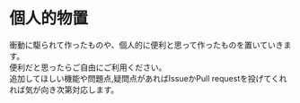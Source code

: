# 個人的物置
衝動に駆られて作ったものや、個人的に便利と思って作ったものを置いていきます。  
便利だと思ったらご自由にご利用ください。  
追加してほしい機能や問題点,疑問点があればIssueかPull requestを投げてくれれば気が向き次第対応します。

